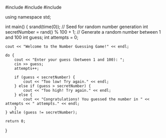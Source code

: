 #include <iostream>
#include <cstdlib>
#include <ctime>

using namespace std;

int main() {
    srand(time(0)); // Seed for random number generation
    int secretNumber = rand() % 100 + 1; // Generate a random number between 1 and 100
    int guess;
    int attempts = 0;

    cout << "Welcome to the Number Guessing Game!" << endl;

    do {
        cout << "Enter your guess (between 1 and 100): ";
        cin >> guess;
        attempts++;

        if (guess < secretNumber) {
            cout << "Too low! Try again." << endl;
        } else if (guess > secretNumber) {
            cout << "Too high! Try again." << endl;
        } else {
            cout << "Congratulations! You guessed the number in " << attempts << " attempts." << endl;
        }
    } while (guess != secretNumber);

    return 0;
}
